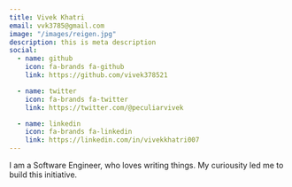 ```yaml
---
title: Vivek Khatri
email: vvk3785@gmail.com
image: "/images/reigen.jpg"
description: this is meta description
social:
  - name: github
    icon: fa-brands fa-github
    link: https://github.com/vivek378521

  - name: twitter
    icon: fa-brands fa-twitter
    link: https://twitter.com/@peculiarvivek

  - name: linkedin
    icon: fa-brands fa-linkedin
    link: https://linkedin.com/in/vivekkhatri007
---
```


I am a Software Engineer, who loves writing things. My curiousity led me to build this initiative. 